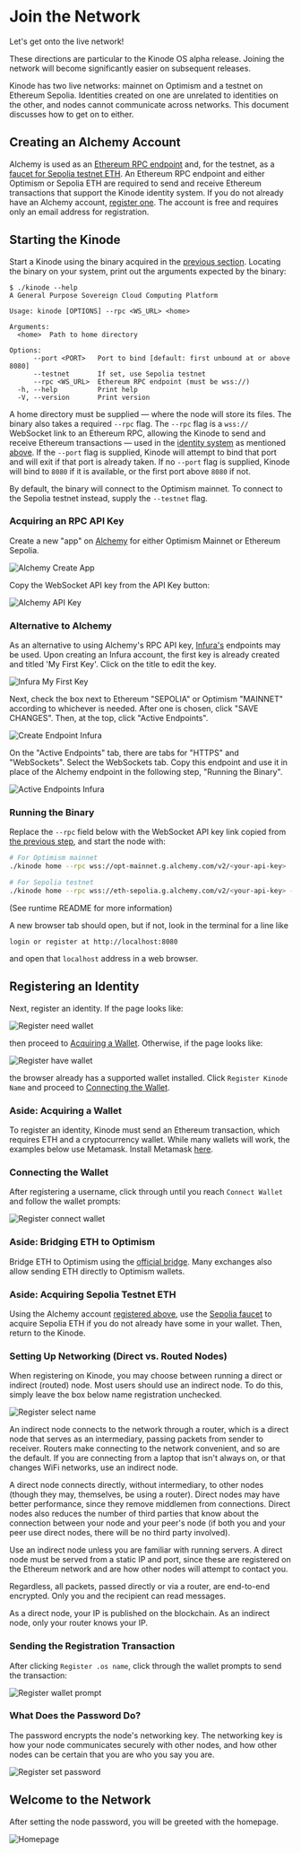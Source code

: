 # Join the Network

Let's get onto the live network!

These directions are particular to the Kinode OS alpha release.
Joining the network will become significantly easier on subsequent releases.

Kinode has two live networks: mainnet on Optimism and a testnet on Ethereum Sepolia.
Identities created on one are unrelated to identities on the other, and nodes cannot communicate across networks.
This document discusses how to get on to either.

## Creating an Alchemy Account

Alchemy is used as an [Ethereum RPC endpoint](#acquiring-an-rpc-api-key) and, for the testnet, as a [faucet for Sepolia testnet ETH](#aside-acquiring-sepolia-testnet-eth).
An Ethereum RPC endpoint and either Optimism or Sepolia ETH are required to send and receive Ethereum transactions that support the Kinode identity system.
If you do not already have an Alchemy account, [register one](https://www.alchemy.com/).
The account is free and requires only an email address for registration.

## Starting the Kinode

Start a Kinode using the binary acquired in the [previous section](./install.md).
Locating the binary on your system, print out the arguments expected by the binary:

```
$ ./kinode --help
A General Purpose Sovereign Cloud Computing Platform

Usage: kinode [OPTIONS] --rpc <WS_URL> <home>

Arguments:
  <home>  Path to home directory

Options:
      --port <PORT>   Port to bind [default: first unbound at or above 8080]
      --testnet       If set, use Sepolia testnet
      --rpc <WS_URL>  Ethereum RPC endpoint (must be wss://)
  -h, --help          Print help
  -V, --version       Print version
```

A home directory must be supplied — where the node will store its files.
The binary also takes a required `--rpc` flag.
The `--rpc` flag is a `wss://` WebSocket link to an Ethereum RPC, allowing the Kinode to send and receive Ethereum transactions — used in the [identity system](./identity_system.md) as mentioned [above](#creating-an-alchemy-account).
If the `--port` flag is supplied, Kinode will attempt to bind that port and will exit if that port is already taken.
If no `--port` flag is supplied, Kinode will bind to `8080` if it is available, or the first port above `8080` if not.

By default, the binary will connect to the Optimism mainnet.
To connect to the Sepolia testnet instead, supply the `--testnet` flag.

### Acquiring an RPC API Key

Create a new "app" on [Alchemy](https://dashboard.alchemy.com/apps) for either Optimism Mainnet or Ethereum Sepolia.

![Alchemy Create App](./assets/alchemy-create-app.png)

Copy the WebSocket API key from the API Key button:

![Alchemy API Key](./assets/alchemy-api-key.png)

### Alternative to Alchemy

As an alternative to using Alchemy's RPC API key, [Infura's](https://app.infura.io) endpoints may be used. Upon creating an Infura account, the first key is already created and titled 'My First Key'. Click on the title to edit the key.

![Infura My First Key](./assets/my_first_key_infura.png)

Next, check the box next to Ethereum "SEPOLIA" or Optimism "MAINNET" according to whichever is needed. After one is chosen, click "SAVE CHANGES". Then, at the top, click "Active Endpoints".

![Create Endpoint Infura](./assets/create_endpoint_infura.png)

On the "Active Endpoints" tab, there are tabs for "HTTPS" and "WebSockets". Select the WebSockets tab. Copy this endpoint and use it in place of the Alchemy endpoint in the following step, "Running the Binary".

![Active Endpoints Infura](./assets/active_endpoints_infura.png)

### Running the Binary

Replace the `--rpc` field below with the WebSocket API key link copied from [the previous step](#acquiring-an-rpc-api-key), and start the node with:

```bash
# For Optimism mainnet
./kinode home --rpc wss://opt-mainnet.g.alchemy.com/v2/<your-api-key>

# For Sepolia testnet
./kinode home --rpc wss://eth-sepolia.g.alchemy.com/v2/<your-api-key> --testnet
```

(See runtime README for more information)

A new browser tab should open, but if not, look in the terminal for a line like

```
login or register at http://localhost:8080
```

and open that `localhost` address in a web browser.

## Registering an Identity

Next, register an identity.
If the page looks like:

![Register need wallet](./assets/register-need-wallet.png)

then proceed to [Acquiring a Wallet](#aside-acquiring-a-wallet).
Otherwise, if the page looks like:

![Register have wallet](./assets/register-have-wallet.png)

the browser already has a supported wallet installed.
Click `Register Kinode Name` and proceed to [Connecting the Wallet](#connecting-the-wallet).

### Aside: Acquiring a Wallet

To register an identity, Kinode must send an Ethereum transaction, which requires ETH and a cryptocurrency wallet.
While many wallets will work, the examples below use Metamask.
Install Metamask [here](https://metamask.io/download/).

### Connecting the Wallet

After registering a username, click through until you reach `Connect Wallet` and follow the wallet prompts:

![Register connect wallet](./assets/register-connect-wallet.png)

### Aside: Bridging ETH to Optimism

Bridge ETH to Optimism using the [official bridge](https://app.optimism.io/bridge).
Many exchanges also allow sending ETH directly to Optimism wallets.

### Aside: Acquiring Sepolia Testnet ETH

Using the Alchemy account [registered above](#creating-an-alchemy-account), use the [Sepolia faucet](https://sepoliafaucet.com/) to acquire Sepolia ETH if you do not already have some in your wallet.
Then, return to the Kinode.

### Setting Up Networking (Direct vs. Routed Nodes)

When registering on Kinode, you may choose between running a direct or indirect (routed) node.
Most users should use an indirect node.
To do this, simply leave the box below name registration unchecked.

![Register select name](./assets/register-select-name.png)

An indirect node connects to the network through a router, which is a direct node that serves as an intermediary, passing packets from sender to receiver.
Routers make connecting to the network convenient, and so are the default.
If you are connecting from a laptop that isn't always on, or that changes WiFi networks, use an indirect node.

A direct node connects directly, without intermediary, to other nodes (though they may, themselves, be using a router).
Direct nodes may have better performance, since they remove middlemen from connections.
Direct nodes also reduces the number of third parties that know about the connection between your node and your peer's node (if both you and your peer use direct nodes, there will be no third party involved).

Use an indirect node unless you are familiar with running servers.
A direct node must be served from a static IP and port, since these are registered on the Ethereum network and are how other nodes will attempt to contact you.

Regardless, all packets, passed directly or via a router, are end-to-end encrypted.
Only you and the recipient can read messages.

As a direct node, your IP is published on the blockchain.
As an indirect node, only your router knows your IP.

### Sending the Registration Transaction

After clicking `Register .os name`, click through the wallet prompts to send the transaction:

![Register wallet prompt](./assets/register-wallet-prompt.png)

### What Does the Password Do?

The password encrypts the node's networking key.
The networking key is how your node communicates securely with other nodes, and how other nodes can be certain that you are who you say you are.

![Register set password](./assets/register-set-password.png)

## Welcome to the Network

After setting the node password, you will be greeted with the homepage.

![Homepage](./assets/homepage.png)
